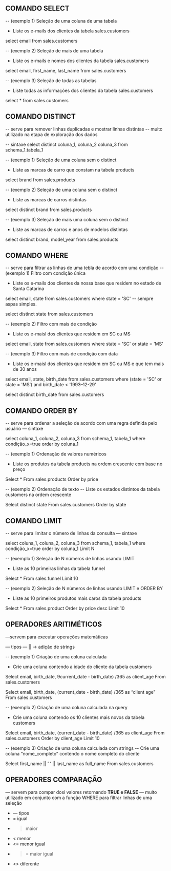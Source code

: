 
## COMANDO SELECT

-- (exemplo 1) Seleção de uma coluna de uma tabela
- Liste os e-mails dos clientes da tabela sales.customers

select email
from sales.customers

-- (exemplo 2) Seleção de mais de uma tabela 
- Liste os e-mails e nomes dos clientes da tabela sales.customers

select email, first_name, last_name
from sales.customers

-- (exemplo 3) Seleção de todas as tabelas
- Liste todas as informações dos clientes da tabela sales.customers

select * 
from sales.customers

## COMANDO DISTINCT

-- serve para remover linhas duplicadas e mostrar linhas distintas
-- muito utilizado na etapa de exploração dos dados

-- sintaxe
select distinct coluna_1, coluna_2 coluna_3
from schema_1.tabela_1

-- (exemplo 1) Seleção de uma coluna sem o distinct
- Liste as marcas de carro que constam na tabela products

select brand 
from sales.products

-- (exemplo 2) Seleção de uma coluna sem o distinct
- Liste as marcas de carros distintas

select distinct brand
from sales.products

-- (exemplo 3) Seleção de mais uma coluna sem o distinct
- Liste as marcas de carros e anos de modelos distintas

select distinct brand, model_year
from sales.products

## COMANDO WHERE 

-- serve para filtrar as linhas de uma tebla de acordo com uma condição
-- (exemplo 1) Filtro com condição única
- Liste os e-mails dos clientes da nossa base que residem no estado de Santa Catarina

select email, state
from sales.customers 
where state = 'SC' -- sempre aspas simples.

select distinct state
from sales.customers

-- (exemplo 2) Filtro com mais de condição
- Liste os e-maisl dos clientes que residem em SC ou MS

select email, state
from sales.customers 
where state = 'SC' or state = 'MS'

-- (exemplo 3) Filtro com mais de condição com data
- Liste os e-maisl dos clientes que residem em SC ou MS e que tem mais de 30 anos

select email, state, birth_date
from sales.customers 
where (state = 'SC' or state = 'MS’) and birth_date < ‘1993–12-29’

select distinct birth_date
from sales.customers

## COMANDO ORDER BY

-- serve para ordenar a seleção de acordo com uma regra definida pelo usuário
— sintaxe 

select coluna_1, coluna_2, coluna_3
from schema_1, tabela_1
where condição_x=true
order by coluna_1

-- (exemplo 1) Ordenação de valores numéricos
- Liste os produtos da tabela products na ordem crescente com base no preço

Select *
From sales.products
Order by price

-- (exemplo 2) Ordenação de texto
-- Liste os estados distintos da tabela customers na ordem crescente

Select distinct state
From sales.customers
Order by state

## COMANDO LIMIT

-- serve para limitar o número de linhas da consulta
— sintaxe 

select coluna_1, coluna_2, coluna_3
from schema_1, tabela_1
where condição_x=true
order by coluna_1
Limit N

-- (exemplo 1) Seleção de N números de linhas usando LIMIT
- Liste as 10 primeiras linhas da tabela funnel

Select * 
From sales.funnel
Limit 10

-- (exemplo 2) Seleção de N números de linhas usando LIMIT e ORDER BY
- Liste as 10 primeiros produtos mais caros da tabela products

Select *
From sales.product
Order by price desc
Limit 10

## OPERADORES ARITIMÉTICOS

—servem para executar operações matemáticas

— tipos
— || -> adição de strings

-- (exemplo 1) Criação de uma coluna calculada
- Crie uma coluna contendo a idade do cliente da tabela customers

Select 
email, 
birth_date,
9current_date - birth_date) /365 as client_age
From sales.customers


Select 
email, 
birth_date,
(current_date - birth_date) /365 as “client age”
From sales.customers

-- (exemplo 2) Criação de uma coluna calculada na query
- Crie uma coluna contendo os 10 clientes mais novos da tabela customers

Select 
email, 
birth_date,
(current_date - birth_date) /365 as client_age
From sales.customers
Order by client_age
Limit 10

-- (exemplo 3) Criação de uma coluna calculada com strings
-- Crie uma coluna “nome_completo” contendo o nome completo do cliente

Select 
first_name || ’ ’ || last_name as full_name
From sales.customers

## OPERADORES COMPARAÇÃO

— servem para compar dosi valores retornando **TRUE e FALSE**
— muito utilizado em conjunto com a função WHERE para filtrar linhas de uma seleção

- — tipos
- = igual
- > maior
- < menor 
- <= menor igual
- >= maior igual
- <> diferente 

